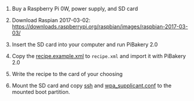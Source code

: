 1) Buy a Raspberry Pi 0W, power supply, and SD card

2) Download Raspian 2017-03-02: https://downloads.raspberrypi.org/raspbian/images/raspbian-2017-03-03/

3) Insert the SD card into your computer and run PiBakery 2.0

4) Copy the [recipe.example.xml](recipe.example.xml) to `recipe.xml` and import it with PiBakery 2.0

5) Write the recipe to the card of your choosing

4) Mount the SD card and copy [ssh](setup_files/ssh) and [wpa_supplicant.conf](setup_files/wpa_supplicant.conf)
   to the mounted boot partition.

